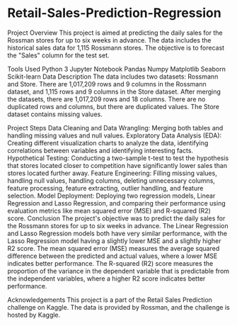 # Retail-Sales-Prediction-Regression
Project Overview
This project is aimed at predicting the daily sales for the Rossman stores for up to six weeks in advance. The data includes the historical sales data for 1,115 Rossmann stores. The objective is to forecast the "Sales" column for the test set.

Tools Used
Python 3
Jupyter Notebook
Pandas
Numpy
Matplotlib
Seaborn
Scikit-learn
Data Description
The data includes two datasets: Rossmann and Store. There are 1,017,209 rows and 9 columns in the Rossmann dataset, and 1,115 rows and 9 columns in the Store dataset. After merging the datasets, there are 1,017,209 rows and 18 columns. There are no duplicated rows and columns, but there are duplicated values. The Store dataset contains missing values.

Project Steps
Data Cleaning and Data Wrangling: Merging both tables and handling missing values and null values.
Exploratory Data Analysis (EDA): Creating different visualization charts to analyze the data, identifying correlations between variables and identifying interesting facts.
Hypothetical Testing: Conducting a two-sample t-test to test the hypothesis that stores located closer to competition have significantly lower sales than stores located further away.
Feature Engineering: Filling missing values, handling null values, handling columns, deleting unnecessary columns, feature processing, feature extracting, outlier handling, and feature selection.
Model Deployment: Deploying two regression models, Linear Regression and Lasso Regression, and comparing their performance using evaluation metrics like mean squared error (MSE) and R-squared (R2) score.
Conclusion
The project's objective was to predict the daily sales for the Rossmann stores for up to six weeks in advance. The Linear Regression and Lasso Regression models both have very similar performance, with the Lasso Regression model having a slightly lower MSE and a slightly higher R2 score. The mean squared error (MSE) measures the average squared difference between the predicted and actual values, where a lower MSE indicates better performance. The R-squared (R2) score measures the proportion of the variance in the dependent variable that is predictable from the independent variables, where a higher R2 score indicates better performance.

Acknowledgements
This project is a part of the Retail Sales Prediction challenge on Kaggle. The data is provided by Rossman, and the challenge is hosted by Kaggle.
